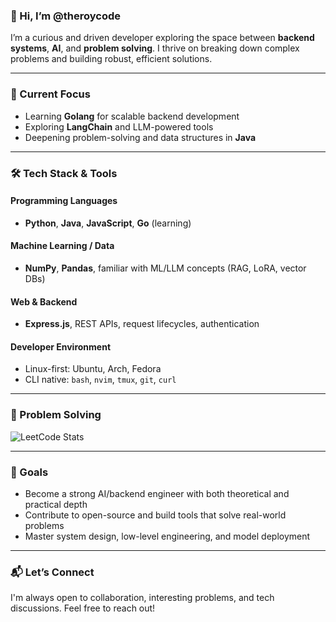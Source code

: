 ### 👋 Hi, I’m @theroycode

I’m a curious and driven developer exploring the space between **backend systems**, **AI**, and **problem solving**. I thrive on breaking down complex problems and building robust, efficient solutions.

---

### 🧠 Current Focus
- Learning **Golang** for scalable backend development
- Exploring **LangChain** and LLM-powered tools
- Deepening problem-solving and data structures in **Java** 

---

### 🛠️ Tech Stack & Tools

#### Programming Languages
- **Python**, **Java**, **JavaScript**, **Go** (learning)

#### Machine Learning / Data
- **NumPy**, **Pandas**, familiar with ML/LLM concepts (RAG, LoRA, vector DBs)

#### Web & Backend
- **Express.js**, REST APIs, request lifecycles, authentication

#### Developer Environment
- Linux-first: Ubuntu, Arch, Fedora
- CLI native: `bash`, `nvim`, `tmux`, `git`, `curl`

---

### 🧩 Problem Solving
![LeetCode Stats](https://leetcard.jacoblin.cool/theroycode?theme=light&font=Noto%20Sans%20Saurashtra&ext=activity)

---

### 🎯 Goals
- Become a strong AI/backend engineer with both theoretical and practical depth
- Contribute to open-source and build tools that solve real-world problems
- Master system design, low-level engineering, and model deployment

---

### 📬 Let’s Connect
I'm always open to collaboration, interesting problems, and tech discussions. Feel free to reach out!



<!---
theroycode/theroycode is a ✨ special ✨ repository because its `README.md` (this file) appears on your GitHub profile.
You can click the Preview link to take a look at your changes.
--->
